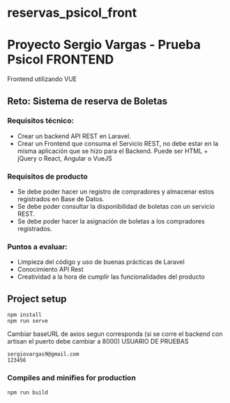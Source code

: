 # reservas_psicol_front

# Proyecto Sergio Vargas - Prueba Psicol FRONTEND

Frontend utilizando VUE

## Reto: Sistema de reserva de Boletas

### Requisitos técnico:
- Crear un backend API REST en Laravel.
- Crear un Frontend que consuma el Servicio REST, no debe estar en la misma aplicación que se hizo para el Backend. Puede ser HTML + jQuery o React, Angular o VueJS

### Requisitos de producto
- Se debe poder hacer un registro de compradores y almacenar estos registrados en Base de Datos.
- Se debe poder consultar la disponibilidad de boletas con un servicio REST.
- Se debe poder hacer la asignación de boletas a los compradores registrados.

### Puntos a evaluar:
- Limpieza del código y uso de buenas prácticas de Laravel
- Conocimiento API Rest
- Creatividad a la hora de cumplir las funcionalidades del producto

## Project setup
```
npm install
npm run serve
```
Cambiar baseURL de axios segun corresponda (si se corre el backend con artisan el puerto debe cambiar a 8000)
USUARIO DE PRUEBAS
```
sergiovargas9@gmail.com
123456
```
### Compiles and minifies for production
```
npm run build
```
